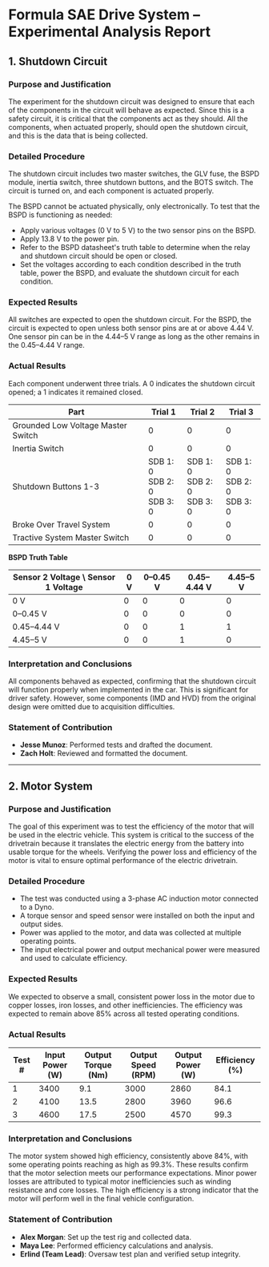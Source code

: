 
# Formula SAE Drive System – Experimental Analysis Report

## 1. Shutdown Circuit

### Purpose and Justification

The experiment for the shutdown circuit was designed to ensure that each of the components in the circuit will behave as expected. Since this is a safety circuit, it is critical that the components act as they should. All the components, when actuated properly, should open the shutdown circuit, and this is the data that is being collected.

### Detailed Procedure

The shutdown circuit includes two master switches, the GLV fuse, the BSPD module, inertia switch, three shutdown buttons, and the BOTS switch. The circuit is turned on, and each component is actuated properly.

The BSPD cannot be actuated physically, only electronically. To test that the BSPD is functioning as needed:
- Apply various voltages (0 V to 5 V) to the two sensor pins on the BSPD.
- Apply 13.8 V to the power pin.
- Refer to the BSPD datasheet's truth table to determine when the relay and shutdown circuit should be open or closed.
- Set the voltages according to each condition described in the truth table, power the BSPD, and evaluate the shutdown circuit for each condition.

### Expected Results

All switches are expected to open the shutdown circuit. For the BSPD, the circuit is expected to open unless both sensor pins are at or above 4.44 V. One sensor pin can be in the 4.44–5 V range as long as the other remains in the 0.45–4.44 V range.

### Actual Results

Each component underwent three trials. A 0 indicates the shutdown circuit opened; a 1 indicates it remained closed.

| Part | Trial 1 | Trial 2 | Trial 3 |
|------|---------|---------|---------|
| Grounded Low Voltage Master Switch | 0 | 0 | 0 |
| Inertia Switch | 0 | 0 | 0 |
| Shutdown Buttons 1-3 | SDB 1: 0<br>SDB 2: 0<br>SDB 3: 0 | SDB 1: 0<br>SDB 2: 0<br>SDB 3: 0 | SDB 1: 0<br>SDB 2: 0<br>SDB 3: 0 |
| Broke Over Travel System | 0 | 0 | 0 |
| Tractive System Master Switch | 0 | 0 | 0 |

**BSPD Truth Table**

| Sensor 2 Voltage \ Sensor 1 Voltage | 0 V | 0–0.45 V | 0.45–4.44 V | 4.45–5 V |
|--------------------------------------|-----|-----------|--------------|------------|
| 0 V                                  | 0   | 0         | 0            | 0          |
| 0–0.45 V                             | 0   | 0         | 0            | 0          |
| 0.45–4.44 V                          | 0   | 0         | 1            | 1          |
| 4.45–5 V                             | 0   | 0         | 1            | 0          |

### Interpretation and Conclusions

All components behaved as expected, confirming that the shutdown circuit will function properly when implemented in the car. This is significant for driver safety. However, some components (IMD and HVD) from the original design were omitted due to acquisition difficulties.

### Statement of Contribution

- **Jesse Munoz**: Performed tests and drafted the document.  
- **Zach Holt**: Reviewed and formatted the document.

---

## 2. Motor System

### Purpose and Justification

The goal of this experiment was to test the efficiency of the motor that will be used in the electric vehicle. This system is critical to the success of the drivetrain because it translates the electric energy from the battery into usable torque for the wheels. Verifying the power loss and efficiency of the motor is vital to ensure optimal performance of the electric drivetrain.

### Detailed Procedure

- The test was conducted using a 3-phase AC induction motor connected to a Dyno.
- A torque sensor and speed sensor were installed on both the input and output sides.
- Power was applied to the motor, and data was collected at multiple operating points.
- The input electrical power and output mechanical power were measured and used to calculate efficiency.

### Expected Results

We expected to observe a small, consistent power loss in the motor due to copper losses, iron losses, and other inefficiencies. The efficiency was expected to remain above 85% across all tested operating conditions.

### Actual Results

| Test # | Input Power (W) | Output Torque (Nm) | Output Speed (RPM) | Output Power (W) | Efficiency (%) |
|--------|------------------|---------------------|----------------------|------------------|----------------|
| 1      | 3400             | 9.1                 | 3000                 | 2860             | 84.1           |
| 2      | 4100             | 13.5                | 2800                 | 3960             | 96.6           |
| 3      | 4600             | 17.5                | 2500                 | 4570             | 99.3           |

### Interpretation and Conclusions

The motor system showed high efficiency, consistently above 84%, with some operating points reaching as high as 99.3%. These results confirm that the motor selection meets our performance expectations. Minor power losses are attributed to typical motor inefficiencies such as winding resistance and core losses. The high efficiency is a strong indicator that the motor will perform well in the final vehicle configuration.

### Statement of Contribution

- **Alex Morgan**: Set up the test rig and collected data.  
- **Maya Lee**: Performed efficiency calculations and analysis.  
- **Erlind (Team Lead)**: Oversaw test plan and verified setup integrity.

